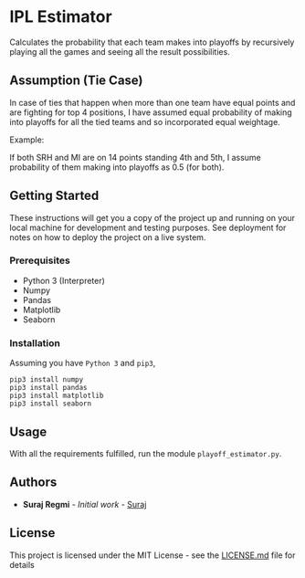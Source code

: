 # IPL Estimator
Calculates the probability that each team makes into playoffs by recursively playing all the games and seeing all the
result possibilities.

## Assumption (Tie Case)

In case of ties that happen when more than one team have equal points and are fighting for top 4 positions, I have
assumed equal probability of making into playoffs for all the tied teams and so incorporated equal weightage.

Example:

If both SRH and MI are on 14 points standing 4th and 5th, I assume probability of them making into playoffs as 0.5
    (for both).

## Getting Started

These instructions will get you a copy of the project up and running on your local machine for development and testing purposes. See deployment for notes on how to deploy the project on a live system.

### Prerequisites

* Python 3 (Interpreter)
* Numpy
* Pandas
* Matplotlib
* Seaborn

### Installation
Assuming you have `Python 3` and `pip3`,
```
pip3 install numpy
pip3 install pandas
pip3 install matplotlib
pip3 install seaborn
```

## Usage

With all the requirements fulfilled, run the module `playoff_estimator.py`.

## Authors

* **Suraj Regmi** - *Initial work* - [Suraj](https://github.com/suraj1127)


## License

This project is licensed under the MIT License - see the [LICENSE.md](LICENSE.md) file for details

